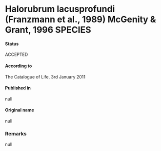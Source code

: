 # Halorubrum lacusprofundi (Franzmann et al., 1989) McGenity & Grant, 1996 SPECIES

#### Status
ACCEPTED

#### According to
The Catalogue of Life, 3rd January 2011

#### Published in
null

#### Original name
null

### Remarks
null